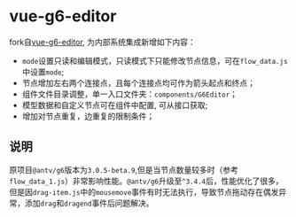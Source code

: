 # vue-g6-editor

fork自[vue-g6-editor](https://github.com/caoyu48/vue-g6-editor), 为内部系统集成新增如下内容：
- `mode`设置只读和编辑模式，只读模式下只能修改节点信息，可在`flow_data.js`中设置`mode`;
- 节点增加左右两个连接点，且每个连接点均可作为箭头起点和终点；
- 组件文件目录调整，单一入口文件夹：`components/G6Editor`；
- 模型数据和自定义节点可在组件中配置, 可从接口获取;
- 增加对节点重复，边重复的限制条件；

## 说明
原项目`@antv/g6`版本为`3.0.5-beta.9`,但是当节点数量较多时（参考`flow_data_1.js`）非常影响性能。`@antv/g6`升级至`^3.4.4`后，性能优化了很多，但是因`drag-item.js`中的`mousemove`事件有时无法执行，导致节点拖动存在偶发异常，添加`drag`和`dragend`事件后问题解决。